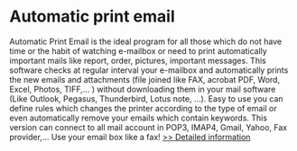 # Automatic print email
Automatic Print Email is the ideal program for all those which do not have time or the habit of watching e-mailbox or need to print automatically important mails like report, order, pictures, important messages. This software checks at regular interval your e-mailbox and automatically prints the new emails and attachments (file joined like FAX, acrobat PDF, Word, Excel, Photos, TIFF,... ) without downloading them in your mail software (Like Outlook, Pegasus, Thunderbird, Lotus note, ...). Easy to use you can define rules which changes the printer according to the type of email or even automatically remove your emails which contain keywords. This version can connect to all mail account in POP3, IMAP4, Gmail, Yahoo, Fax provider,... Use your email box like a fax!
[>> Detailed information](https://secure.shareit.com/shareit/product.html?productid=300056345&affiliateid=200057808)